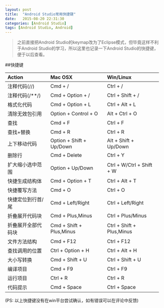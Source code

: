 ```yaml
---
layout: post
title:  "Android Studio常用快捷键"
date:   2015-08-20 22:31:30
categories: [Android Studio]
tags: [Android Studio, Android]
---
```

> 之前直接把Android Studio的keymap改为了Eclipse模式，但毕竟这样不利于Android Studio的学习，所以这里也记录一下Android Studio的快捷键，便于以后查看。

##快捷键

| Action | Mac OSX | Win/Linux |
|:-------|:--------|:----------|
| 注释代码(//) | Cmd + / | Ctrl + / |
| 注释代码(/**/) | Cmd + Option + / | Ctrl + Shift + / |
| 格式化代码 | Cmd + Option + L | Ctrl + Alt + L |
| 清除无效包引用 | Option + Control + O | Alt + Ctrl + O |
| 查找 | Cmd + F | Ctrl + F |
| 查找+替换 | Cmd + R | Ctrl + R |
| 上下移动代码 | Option + Shift + Up/Down | Alt + Shift + Up/Down |
| 删除行 | Cmd + Delete | Ctrl + Y |
| 扩大缩小选中范围 | Option + Up/Down | Ctrl + W/Ctrl + Shift + W |
| 快捷生成结构体 | Cmd + Option + T | Ctrl + Alt + T |
| 快捷覆写方法 | Cmd + O | Ctrl + O |
| 快捷定位到行首/尾 | Cmd + Left/Right | Ctrl + Left/Right |
| 折叠展开代码块 | Cmd + Plus,Minus | Ctrl + Plus/Minus |
| 折叠展开全部代码块 | Cmd + Shift + Plus,Minus | Ctrl + Shift + Plus,Minus |
| 文件方法结构 | Cmd + F12 | Ctrl + F12 |
| 查找调用的位置 | Ctrl + Option + H | Ctrl + Alt + H |
| 大小写转换 | Cmd + Shift + U | Ctrl + Shift + U |
| 编译项目 | Cmd + F9 | Ctrl + F9 |
| 运行项目 | Ctrl + R | Ctrl + R |
| 代码提示 | Cmd + Space | Ctrl + Space |

(PS: 以上快捷键没有在win平台尝试确认，如有错误可以在评论中反馈)